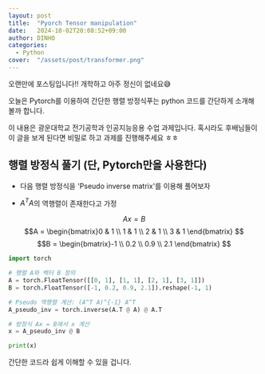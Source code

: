 ```yaml
---
layout: post
title:  "Pyorch Tensor manipulation"
date:   2024-10-02T20:08:52+09:00
author: DINHO
categories:
  - Python
cover:  "/assets/post/transformer.png"
---
```


오랜만에 포스팅입니다!! 개학하고 아주 정신이 없네요😅 

오늘은 Pytorch를 이용하여 간단한 행렬 방정식푸는 python 코드를 간단하게 소개해볼까 합니다. 

이 내용은 광운대학교 전기공학과 인공지능응용 수업 과제입니다. 혹시라도 후배님들이 이 글을 보게 된다면 비밀로 하고 과제를 진행해주세요 ㅎㅎ

## 행렬 방정식 풀기 (단, Pytorch만을 사용한다) ##

  - 다음 행렬 방정식을 'Pseudo inverse matrix'를 이용해 풀어보자

  - $A^{T}A$의 역행렬이 존재한다고 가정

$$Ax=B$$
$$A = \begin{bmatrix}0 & 1 \\ 1 & 1 \\ 2 & 1 \\ 3 & 1 \end{bmatrix} $$
$$B = \begin{bmatrix}-1 \\ 0.2 \\ 0.9 \\ 2.1 \end{bmatrix} $$

```Python
import torch

# 행렬 A와 벡터 B 정의
A = torch.FloatTensor([[0, 1], [1, 1], [2, 1], [3, 1]])
B = torch.FloatTensor([-1, 0.2, 0.9, 2.1]).reshape(-1, 1)

# Pseudo 역행렬 계산: (A^T A)^{-1} A^T
A_pseudo_inv = torch.inverse(A.T @ A) @ A.T

# 방정식 Ax = B에서 x 계산
x = A_pseudo_inv @ B

print(x)

```

간단한 코드라 쉽게 이해할 수 있을 겁니다.